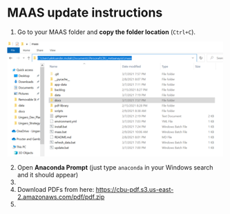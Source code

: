 # MAAS update instructions


1. Go to your MAAS folder and **copy the folder location** (`Ctrl+C`).

<img src="https://github.com/AlxndrMlk/maas/raw/main/docs/folder_location.png" width="500">

2. Open **Anaconda Prompt** (just type `anaconda` in your Windows search and it should appear)
3. 
4. Download PDFs from here: https://cbu-pdf.s3.us-east-2.amazonaws.com/pdf/pdf.zip
5. 
